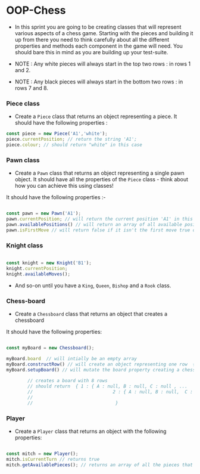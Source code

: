 # OOP-Chess #

* In this sprint you are going to be creating classes that will represent various aspects of a chess game.  Starting with the pieces and building it up from there you need to think carefully about all the different properties and methods each component in the game will need.  You should bare this in mind as you are building up your test-suite.

* NOTE : Any white pieces will always start in the top two rows : in rows 1 and 2.
* NOTE : Any black pieces will always start in the bottom two rows : in rows 7 and 8.


### Piece class ###


* Create a `Piece` class that returns an object representing a piece.
It should have the following properties :

```js 
const piece = new Piece('A1','white');
piece.currentPosition; // return the string 'A1';
piece.colour; // should return "white" in this case

```


### Pawn class ###


* Create a `Pawn` class that returns an object representing a single pawn object.
It should have all the properties of the `Piece` class - think about how you can achieve this using classes!


It should have the following properties :-

```js 

const pawn = new Pawn('A1');
pawn.currentPosition; // will return the current position 'A1' in this example
pawn.availablePositions() // will return an array of all available positions ['A2',...] etc
pawn.isFirstMove // will return false if it isn't the first move true otherwise

```

### Knight class ###


```js 

const knight = new Knight('B1');
knight.currentPosition;
knight.availableMoves();

```

* And so-on until you have a `King`, `Queen`, `Bishop` and a `Rook` class.


### Chess-board ###


* Create a `Chessboard` class that returns an object that creates a chessboard 

It should have the following properties:

```js 

const myBoard = new Chessboard();

myBoard.board  // will intially be an empty array
myBoard.constructRow() // will create an object representing one row  { A : null, B : null , ...};
myBoard.setupBoard() // will mutate the board property creating a chess-board
    
		// creates a board with 8 rows
		// should return  { 1 : { A : null, B : null, C : null , ...
		//							    2 : { A : null, B : null,  C : null, ... ,
		//                  	
		//								 }

```

### Player ###


* Create a `Player` class that returns an object with the following properties:

```js 

const mitch = new Player();
mitch.isCurrentTurn // returns true
mitch.getAvailablePieces(); // returns an array of all the pieces that can be moved



```
